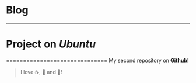 Blog
====
----
# Project on *Ubuntu*
==============================
My second repository on **Github!**

> I love :coffee:, :pizza: and :girl:!
